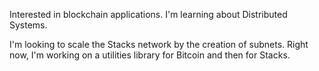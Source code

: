 
Interested in blockchain applications.
I'm learning about Distributed Systems.

I'm looking to scale the Stacks network by the creation of subnets. Right now, I'm working on a utilities library for Bitcoin and then for Stacks.
